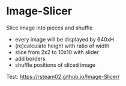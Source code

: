 # Image-Slicer
Slice image into pieces and shuffle
+ every image will be displayed by 640xH
+ (re)calculate height with ratio of width
+ slice from 2x2 to 10x10 with slider
+ add borders
+ shuffle positions of sliced image

Test:
https://rsteam02.github.io/Image-Slicer/
